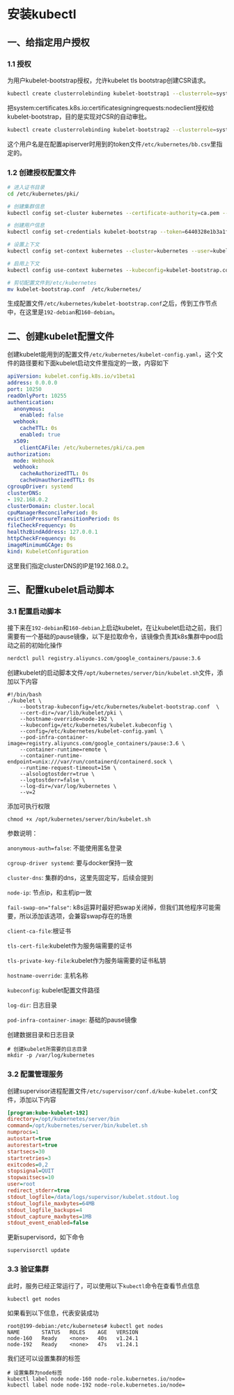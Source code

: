 # 安装kubectl

## 一、给指定用户授权

### 1.1 授权

为用户kubelet-bootstrap授权，允许kubelet tls bootstrap创建CSR请求。

```bash
kubectl create clusterrolebinding kubelet-bootstrap1 --clusterrole=system:node-bootstrapper --user=kubelet-bootstrap
```

把system:certificates.k8s.io:certificatesigningrequests:nodeclient授权给kubelet-bootstrap，目的是实现对CSR的自动审批。

```bash
kubectl create clusterrolebinding kubelet-bootstrap2 --clusterrole=system:certificates.k8s.io:certificatesigningrequests:nodeclient --user=kubelet-bootstrap
```

这个用户名是在配置apiserver时用到的token文件`/etc/kubernetes/bb.csv`里指定的。

### 1.2 创建授权配置文件

```bash
# 进入证书目录
cd /etc/kubernetes/pki/

# 创建集群信息
kubectl config set-cluster kubernetes --certificate-authority=ca.pem --embed-certs=true --server=https://192.168.9.190:7443 --kubeconfig=kubelet-bootstrap.conf

# 创建用户信息
kubectl config set-credentials kubelet-bootstrap --token=6440328e1b3a1f4873dc  --kubeconfig=kubelet-bootstrap.conf

# 设置上下文
kubectl config set-context kubernetes --cluster=kubernetes --user=kubelet-bootstrap --kubeconfig=kubelet-bootstrap.conf

# 启用上下文
kubectl config use-context kubernetes --kubeconfig=kubelet-bootstrap.conf

# 剪切配置文件到/etc/kubernetes
mv kubelet-bootstrap.conf  /etc/kubernetes/
```

生成配置文件`/etc/kubernetes/kubelet-bootstrap.conf`之后，传到工作节点中，在这里是`192-debian`和`160-debian`。

## 二、创建kubelet配置文件

创建kubelet能用到的配置文件`/etc/kubernetes/kubelet-config.yaml`，这个文件的路径要和下面kubelet启动文件里指定的一致，内容如下

```yaml
apiVersion: kubelet.config.k8s.io/v1beta1
address: 0.0.0.0
port: 10250 
readOnlyPort: 10255
authentication:
  anonymous:
    enabled: false
  webhook:
    cacheTTL: 0s
    enabled: true
  x509:
    clientCAFile: /etc/kubernetes/pki/ca.pem
authorization:
  mode: Webhook
  webhook:
    cacheAuthorizedTTL: 0s
    cacheUnauthorizedTTL: 0s
cgroupDriver: systemd
clusterDNS:
- 192.168.0.2
clusterDomain: cluster.local
cpuManagerReconcilePeriod: 0s
evictionPressureTransitionPeriod: 0s
fileCheckFrequency: 0s
healthzBindAddress: 127.0.0.1
httpCheckFrequency: 0s
imageMinimumGCAge: 0s
kind: KubeletConfiguration
```

这里我们指定clusterDNS的IP是192.168.0.2。

## 三、配置kubelet启动脚本

### 3.1 配置启动脚本

接下来在`192-debian`和`160-debian`上启动kubelet，在让kubelet启动之前，我们需要有一个基础的pause镜像，以下是拉取命令，该镜像负责其k8s集群中pod启动之前的初始化操作

```bash
nerdctl pull registry.aliyuncs.com/google_containers/pause:3.6
```

创建kubelet的启动脚本文件`/opt/kubernetes/server/bin/kubelet.sh`文件，添加以下内容

```shell
#!/bin/bash
./kubelet \
    --bootstrap-kubeconfig=/etc/kubernetes/kubelet-bootstrap.conf  \
    --cert-dir=/var/lib/kubelet/pki \
    --hostname-override=node-192 \
    --kubeconfig=/etc/kubernetes/kubelet.kubeconfig \
    --config=/etc/kubernetes/kubelet-config.yaml \
    --pod-infra-container-image=registry.aliyuncs.com/google_containers/pause:3.6 \
    --container-runtime=remote \
    --container-runtime-endpoint=unix:///var/run/containerd/containerd.sock \
    --runtime-request-timeout=15m \
    --alsologtostderr=true \
    --logtostderr=false \
    --log-dir=/var/log/kubernetes \
    --v=2
```

添加可执行权限

```shell
chmod +x /opt/kubernetes/server/bin/kubelet.sh
```

参数说明：

`anonymous-auth=false`: 不能使用匿名登录

`cgroup-driver systemd`: 要与docker保持一致

`cluster-dns`: 集群的dns，这里先固定写，后续会提到

`node-ip`: 节点ip，和主机ip一致

`fail-swap-on="false"`: k8s运算时最好把swap关闭掉，但我们其他程序可能需要，所以添加该选项，会兼容swap存在的场景

`client-ca-file`:根证书

`tls-cert-file`:kubelet作为服务端需要的证书

`tls-private-key-file`:kubelet作为服务端需要的证书私钥

`hostname-override`: 主机名称

`kubeconfig`: kubelet配置文件路径

`log-dir`: 日志目录

`pod-infra-container-image`: 基础的pause镜像

创建数据目录和日志目录

```shell
# 创建kubelet所需要的日志目录
mkdir -p /var/log/kubernetes
```

### 3.2 配置管理服务

创建supervisor进程配置文件`/etc/supervisor/conf.d/kube-kubelet.conf`文件，添加以下内容

```ini
[program:kube-kubelet-192]
directory=/opt/kubernetes/server/bin
command=/opt/kubernetes/server/bin/kubelet.sh
numprocs=1
autostart=true
autorestart=true
startsecs=30
startretries=3
exitcodes=0,2
stopsignal=QUIT
stopwaitsecs=10
user=root
redirect_stderr=true
stdout_logfile=/data/logs/supervisor/kubelet.stdout.log
stdout_logfile_maxbytes=64MB
stdout_logfile_backups=4
stdout_capture_maxbytes=1MB
stdout_event_enabled=false
```

更新supervisord，如下命令

```shell-script
supervisorctl update
```

### 3.3 验证集群

此时，服务已经正常运行了，可以使用以下`kubectl`命令在查看节点信息

```shell
kubectl get nodes
```

如果看到以下信息，代表安装成功

```shell
root@199-debian:/etc/kubernetes# kubectl get nodes
NAME       STATUS   ROLES    AGE   VERSION
node-160   Ready    <none>   40s   v1.24.1
node-192   Ready    <none>   47s   v1.24.1
```

我们还可以设置集群的标签

```shell
# 设置集群为node标签
kubectl label node node-160 node-role.kubernetes.io/node=
kubectl label node node-192 node-role.kubernetes.io/node=
```
